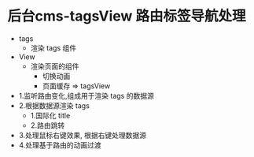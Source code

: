 # 后台cms-tagsView 路由标签导航处理
- tags
  - 渲染 tags 组件
- View
  - 渲染页面的组件
    - 切换动画
    - 页面缓存
=> tagsView
- 1.监听路由变化,组成用于渲染 tags 的数据源
- 2.根据数据源渲染 tags
  + 1.国际化 title
  + 2.路由跳转
- 3.处理鼠标右键效果, 根据右键处理数据源
- 4.处理基于路由的动画过渡




### 






